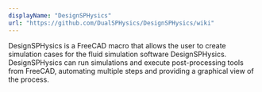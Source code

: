 ```yaml
---
displayName: "DesignSPHysics"
url: "https://github.com/DualSPHysics/DesignSPHysics/wiki"
---
```


DesignSPHysics is a FreeCAD macro that allows the user to create simulation cases for the fluid simulation software DesignSPHysics. DesignSPHysics can run simulations and execute post-processing tools from FreeCAD, automating multiple steps and providing a graphical view of the process.